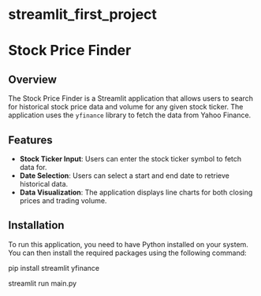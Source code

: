 # streamlit_first_project

# Stock Price Finder

## Overview
The Stock Price Finder is a Streamlit application that allows users to search for historical stock price data and volume for any given stock ticker. The application uses the `yfinance` library to fetch the data from Yahoo Finance.

## Features
- **Stock Ticker Input**: Users can enter the stock ticker symbol to fetch data for.
- **Date Selection**: Users can select a start and end date to retrieve historical data.
- **Data Visualization**: The application displays line charts for both closing prices and trading volume.

## Installation
To run this application, you need to have Python installed on your system. You can then install the required packages using the following command:

pip install streamlit yfinance

streamlit run main.py